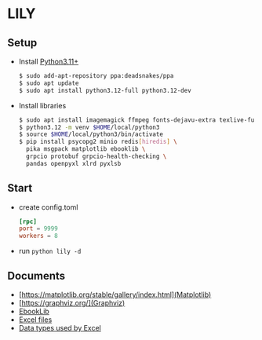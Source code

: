 # LILY

## Setup

- Install [Python3.11+](https://launchpad.net/~deadsnakes/+archive/ubuntu/ppa)

  ```bash
  $ sudo add-apt-repository ppa:deadsnakes/ppa
  $ sudo apt update
  $ sudo apt install python3.12-full python3.12-dev
  ```

- Install libraries

  ```bash
  $ sudo apt install imagemagick ffmpeg fonts-dejavu-extra texlive-full
  $ python3.12 -m venv $HOME/local/python3
  $ source $HOME/local/python3/bin/activate
  $ pip install psycopg2 minio redis[hiredis] \
    pika msgpack matplotlib ebooklib \
    grpcio protobuf grpcio-health-checking \
    pandas openpyxl xlrd pyxlsb
  ```

## Start

- create config.toml

  ```toml
  [rpc]
  port = 9999
  workers = 8
  ```

- run `python lily -d`

## Documents

- [https://matplotlib.org/stable/gallery/index.html](Matplotlib)
- [https://graphviz.org/](Graphviz)
- [EbookLib](https://github.com/aerkalov/ebooklib)
- [Excel files](https://pandas.pydata.org/docs/user_guide/io.html#excel-files)
- [Data types used by Excel](https://learn.microsoft.com/en-us/office/client-developer/excel/data-types-used-by-excel)
